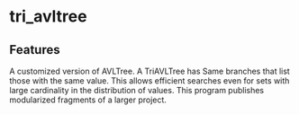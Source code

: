 # tri_avltree
## Features
A customized version of AVLTree.
A TriAVLTree has Same branches that list those with the same value.
This allows efficient searches even for sets with large cardinality in the distribution of values.
This program publishes modularized fragments of a larger project.
